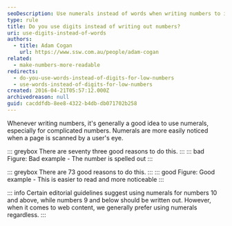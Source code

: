 ```yaml
---
seoDescription: Use numerals instead of words when writing numbers to improve readability and noticeability on your webpage.
type: rule
title: Do you use digits instead of writing out numbers?
uri: use-digits-instead-of-words
authors:
  - title: Adam Cogan
    url: https://www.ssw.com.au/people/adam-cogan
related:
  - make-numbers-more-readable
redirects:
  - do-you-use-words-instead-of-digits-for-low-numbers
  - use-words-instead-of-digits-for-low-numbers
created: 2016-04-21T05:57:12.000Z
archivedreason: null
guid: cacddfdb-8ee8-4322-b4db-db071702b258
---
```


Whenever writing numbers, it's generally a good idea to use numerals, especially for complicated numbers. Numerals are more easily noticed when a page is scanned by a user's eye.

<!--endintro-->

::: greybox
There are seventy three good reasons to do this.
:::
::: bad
Figure: Bad example - The number is spelled out
:::

::: greybox
There are 73 good reasons to do this.
:::
::: good
Figure: Good example - This is easier to read and more noticeable
:::

::: info
Certain editorial guidelines suggest using numerals for numbers 10 and above, while numbers 9 and below should be written out. However, when it comes to web content, we generally prefer using numerals regardless.
:::
